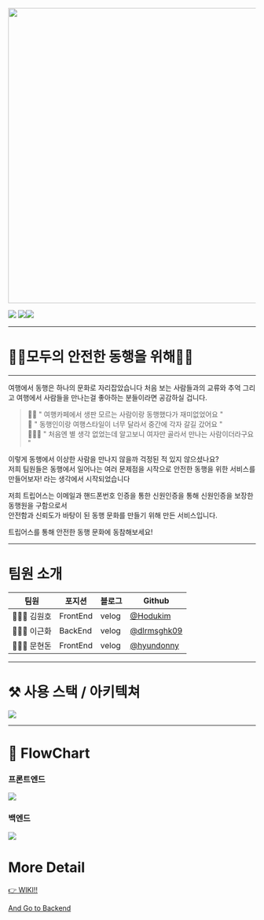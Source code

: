 

<p align=center>
<img src = "https://s3.us-west-2.amazonaws.com/secure.notion-static.com/dea27db2-d7a7-4f93-8149-5360b8a16ece/Untitled.png?X-Amz-Algorithm=AWS4-HMAC-SHA256&X-Amz-Credential=AKIAT73L2G45O3KS52Y5%2F20210602%2Fus-west-2%2Fs3%2Faws4_request&X-Amz-Date=20210602T054336Z&X-Amz-Expires=86400&X-Amz-Signature=de7a82de30ae84244d14750878b8e57c42d4636f7cb658452f057df68ca94208&X-Amz-SignedHeaders=host&response-content-disposition=filename%20%3D%22Untitled.png%22" width="600px"> </p>


![](https://img.shields.io/badge/version-v.1.0.0-blue) ![](https://img.shields.io/badge/node-v14.17.0-green)![](https://img.shields.io/badge/npm-7.15.0-red)

---

 # 🙋‍♀️모두의 안전한 동행을 위해🙋‍♂️
 ---

여행에서 동행은 하나의 문화로 자리잡았습니다
처음 보는 사람들과의 교류와 추억 그리고 여행에서 사람들을 만나는걸 좋아하는 분들이라면 공감하실 겁니다.
>🤦‍♀️ " 여행카페에서 생판 모르는 사람이랑 동행했다가 재미없었어요 "  
>🤦 " 동행인이랑 여행스타일이 너무 달라서 중간에 각자 갈길 갔어요 "   
>🙅🏼‍♀️ " 처음엔 별 생각 없었는데 알고보니 여자만 골라서 만나는 사람이더라구요 " 

이렇게 동행에서 이상한 사람을 만나지 않을까 걱정된 적 있지 않으셨나요?  
저희 팀원들은 동행에서 일어나는 여러 문제점을 시작으로 
안전한 동행을 위한 서비스를 만들어보자! 라는 생각에서 시작되었습니다

저희 트립어스는 이메일과 핸드폰번호 인증을 통한 신원인증을 통해 신원인증을 보장한 동행원을 구함으로서  
안전함과 신뢰도가 바탕이 된 동행 문화를 만들기 위해 만든 서비스입니다.

트립어스를 통해 안전한 동행 문화에 동참해보세요!

----
# 팀원 소개
 팀원 | 포지션 | 블로그 | Github
 ---- | ----   | ----   | -----
 🙎🏻‍♂️ 김원호| FrontEnd | velog | [@Hodukim](https://github.com/hodukim)
 🙎🏻‍♂️ 이근화 | BackEnd|velog | [@dlrmsghk09](https://github.com/dlrmsghk09)
 🙎🏻‍♂️ 문현돈 | FrontEnd |velog | [@hyundonny](https://github.com/hyundonny)

----

# ⚒ 사용 스택 / 아키텍쳐
![](https://s3.us-west-2.amazonaws.com/secure.notion-static.com/4536d780-e606-45cb-9ff3-ad1beaf34c31/Web_App_Reference_Architecture_%282%29.png?X-Amz-Algorithm=AWS4-HMAC-SHA256&X-Amz-Credential=AKIAT73L2G45O3KS52Y5%2F20210602%2Fus-west-2%2Fs3%2Faws4_request&X-Amz-Date=20210602T062836Z&X-Amz-Expires=86400&X-Amz-Signature=0942c8399b0d26388a4012690536f6a23ff3e3739c38d904840ad58edb5c6d27&X-Amz-SignedHeaders=host&response-content-disposition=filename%20%3D%22Web_App_Reference_Architecture_%282%29.png%22)

---
#  

# 📌 FlowChart

### 프론트엔드
![](https://s3.us-west-2.amazonaws.com/secure.notion-static.com/62d8d23c-feab-4c5c-bd4c-1e0fa594739b/Untitled.png?X-Amz-Algorithm=AWS4-HMAC-SHA256&X-Amz-Credential=AKIAT73L2G45O3KS52Y5%2F20210602%2Fus-west-2%2Fs3%2Faws4_request&X-Amz-Date=20210602T063155Z&X-Amz-Expires=86400&X-Amz-Signature=81d75b26a50a36525bc29e4ad854b23370e770ecda6c8164e26c7c18e7c7707c&X-Amz-SignedHeaders=host&response-content-disposition=filename%20%3D%22Untitled.png%22)

### 백엔드
![](https://s3.us-west-2.amazonaws.com/secure.notion-static.com/ff01bb96-42ea-474b-9244-6559a78241fd/Untitled.png?X-Amz-Algorithm=AWS4-HMAC-SHA256&X-Amz-Credential=AKIAT73L2G45O3KS52Y5%2F20210602%2Fus-west-2%2Fs3%2Faws4_request&X-Amz-Date=20210602T063238Z&X-Amz-Expires=86400&X-Amz-Signature=5f2ff76dcadc777bd3fb7783ecf419e9261ade330c3d883a3d9e0579a4a0f37a&X-Amz-SignedHeaders=host&response-content-disposition=filename%20%3D%22Untitled.png%22)

# More Detail 
[👉 WIKI!!](https://github.com/codestates/TripUs-client/wiki)

[And Go to Backend](https://github.com/codestates/TripUs-server)



